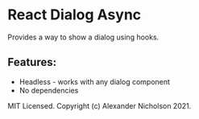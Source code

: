 # React Dialog Async

Provides a way to show a dialog using hooks.

## Features:
* Headless - works with any dialog component
* No dependencies 

MIT Licensed. Copyright (c) Alexander Nicholson 2021.
